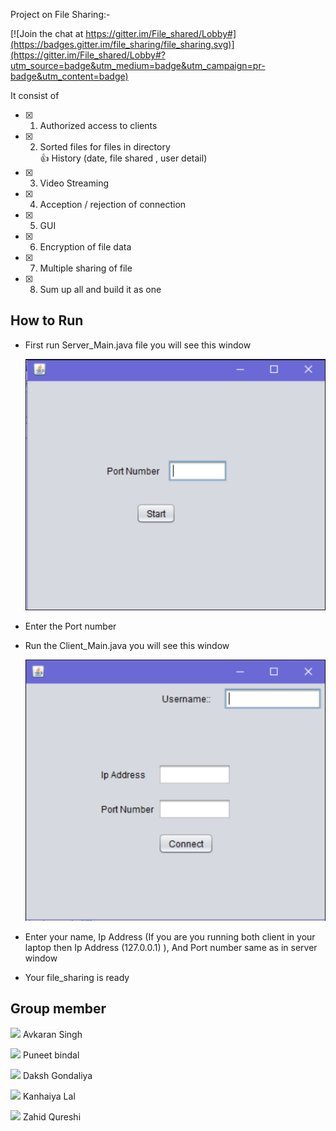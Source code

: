 Project on File Sharing:-

[![Join the chat at https://gitter.im/File_shared/Lobby#](https://badges.gitter.im/file_sharing/file_sharing.svg)](https://gitter.im/File_shared/Lobby#?utm_source=badge&utm_medium=badge&utm_campaign=pr-badge&utm_content=badge)

It consist of
- [x] 1. Authorized access to clients
- [x] 2. Sorted files for files in directory<br/>:thumbsup: History (date, file shared , user detail)
- [x] 3. Video Streaming
- [x] 4. Acception / rejection of connection
- [x] 5. GUI
- [x] 6. Encryption of file data
- [x] 7. Multiple sharing of file
- [x] 8. Sum up all and build it as one

## How to Run
-   First run Server_Main.java file you will see this window

    ![alt text](servermain.PNG)
    
    
-   Enter the Port number
-   Run the Client_Main.java you will see this window

    ![alt text](clientmain.PNG)
    

-   Enter your name, Ip Address (If you are you running both client in your laptop then Ip Address (127.0.0.1) ), And Port number same as in server window
-   Your file_sharing is ready 


## Group member
[<img src="https://upload.wikimedia.org/wikipedia/commons/9/91/Octicons-mark-github.svg" width="20" padding="10">](https://github.com/avsingh999) Avkaran Singh

[<img src="https://upload.wikimedia.org/wikipedia/commons/9/91/Octicons-mark-github.svg" width="20" padding="10">](https://github.com/rockstar777) Puneet bindal

[<img src="https://upload.wikimedia.org/wikipedia/commons/9/91/Octicons-mark-github.svg" width="20" padding="10">](https://github.com/DakshGondaliya) Daksh Gondaliya

[<img src="https://upload.wikimedia.org/wikipedia/commons/9/91/Octicons-mark-github.svg" width="20" padding="10">](https://github.com/lalkanhaiya) Kanhaiya Lal

<img src="https://upload.wikimedia.org/wikipedia/commons/9/91/Octicons-mark-github.svg" width="20" padding="10"> Zahid Qureshi
 
